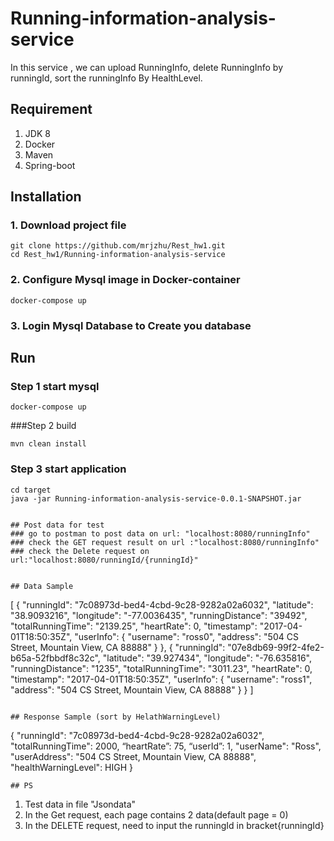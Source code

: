 # Running-information-analysis-service

In this service , we can upload RunningInfo, delete RunningInfo by runningId,
sort the runningInfo By HealthLevel.

## Requirement 
1. JDK 8
2. Docker
3. Maven
4. Spring-boot

## Installation

### 1. Download project file
```
git clone https://github.com/mrjzhu/Rest_hw1.git
cd Rest_hw1/Running-information-analysis-service
```
### 2. Configure Mysql image in Docker-container
```
docker-compose up
```

### 3. Login Mysql Database to Create you database


## Run

### Step 1 start mysql
```
docker-compose up
```
###Step 2 build
```
mvn clean install
```
### Step 3 start application
```
cd target
java -jar Running-information-analysis-service-0.0.1-SNAPSHOT.jar


## Post data for test
### go to postman to post data on url: "localhost:8080/runningInfo"
### check the GET request result on url :"localhost:8080/runningInfo"
### check the Delete request on url:"localhost:8080/runningId/{runningId}"


## Data Sample
```
[
 {
 "runningId": "7c08973d-bed4-4cbd-9c28-9282a02a6032",
 "latitude": "38.9093216",
 "longitude": "-77.0036435",
 "runningDistance": "39492",
 "totalRunningTime": "2139.25",
 "heartRate": 0,
 "timestamp": "2017-04-01T18:50:35Z",
 "userInfo": {
 "username": "ross0",
 "address": "504 CS Street, Mountain View, CA 88888"
 }
 },
 {
 "runningId": "07e8db69-99f2-4fe2-b65a-52fbbdf8c32c",
 "latitude": "39.927434",
 "longitude": "-76.635816",
 "runningDistance": "1235",
 "totalRunningTime": "3011.23",
 "heartRate": 0,
 "timestamp": "2017-04-01T18:50:35Z",
 "userInfo": {
 "username": "ross1",
 "address": "504 CS Street, Mountain View, CA 88888"
 }
 }
]
```

## Response Sample (sort by HelathWarningLevel)
```
{
 "runningId": "7c08973d-bed4-4cbd-9c28-9282a02a6032",
 "totalRunningTime": 2000,
 “heartRate”: 75,
 “userId”: 1,
 "userName": "Ross",
 "userAddress": "504 CS Street, Mountain View, CA 88888",
 "healthWarningLevel": HIGH
 }
```
## PS
```
1. Test data in file "Jsondata"
2. In the Get request, each page contains 2 data(default page = 0)
3. In the DELETE request, need to input the runningId in bracket{runningId}
```

